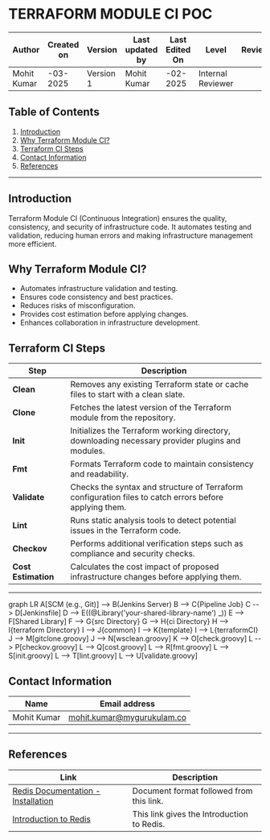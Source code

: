 # **TERRAFORM MODULE CI POC**

| **Author** | **Created on** | **Version** | **Last updated by** | **Last Edited On** | **Level** | **Reviewer** |
|------------|--------------|-------------|----------------|---------------|-------------|-------------|
| Mohit Kumar | -03-2025 | Version 1 | Mohit Kumar | -02-2025 | Internal Reviewer | |

## Table of Contents
1. [Introduction](#introduction)  
2. [Why Terraform Module CI?](#why-terraform-module-ci)  
3. [Terraform CI Steps](#terraform-ci-steps)  
4. [Contact Information](#contact-information)  
5. [References](#references)  

___
## Introduction
Terraform Module CI (Continuous Integration) ensures the quality, consistency, and security of infrastructure code. It automates testing and validation, reducing human errors and making infrastructure management more efficient.

## Why Terraform Module CI?
- Automates infrastructure validation and testing.
- Ensures code consistency and best practices.
- Reduces risks of misconfiguration.
- Provides cost estimation before applying changes.
- Enhances collaboration in infrastructure development.

## Terraform CI Steps

| **Step**              | **Description** |
|----------------------|------------------------------------------------------------------|
| **Clean**           | Removes any existing Terraform state or cache files to start with a clean slate. |
| **Clone**           | Fetches the latest version of the Terraform module from the repository. |
| **Init**            | Initializes the Terraform working directory, downloading necessary provider plugins and modules. |
| **Fmt**             | Formats Terraform code to maintain consistency and readability. |
| **Validate**        | Checks the syntax and structure of Terraform configuration files to catch errors before applying them. |
| **Lint**            | Runs static analysis tools to detect potential issues in the Terraform code. |
| **Checkov**           | Performs additional verification steps such as compliance and security checks. |
| **Cost Estimation** | Calculates the cost impact of proposed infrastructure changes before applying them. |

___

graph LR
    A[SCM (e.g., Git)] --> B(Jenkins Server)
    B --> C{Pipeline Job}
    C --> D[Jenkinsfile]
    D --> E((@Library('your-shared-library-name') _))
    E --> F[Shared Library]
    F --> G{src Directory}
    G --> H{ci Directory}
    H --> I{terraform Directory}
    I --> J{common}
    I --> K{template}
    I --> L{terraformCI}
    J --> M[gitclone.groovy]
    J --> N[wsclean.groovy]
    K --> O[check.groovy]
    L --> P[checkov.groovy]
    L --> Q[cost.groovy]
    L --> R[fmt.groovy]
    L --> S[init.groovy]
    L --> T[lint.groovy]
    L --> U[validate.groovy]


## Contact Information

| **Name** | **Email address** |
|----------|-------------------------------|
| Mohit Kumar | [mohit.kumar@mygurukulam.co](mailto:mohit.kumar@mygurukulam.co) |

___
## References

| Link | Description |
|---------------------------------------------------------------------------------------------------------------|-----------------------------------------------------------|
| [Redis Documentation - Installation](https://dev.to/iqquee/how-to-setup-redis-on-linux-4h06) | Document format followed from this link. |
| [Introduction to Redis](https://www.geeksforgeeks.org/introduction-to-redis-server/) | This link gives the Introduction to Redis. |

